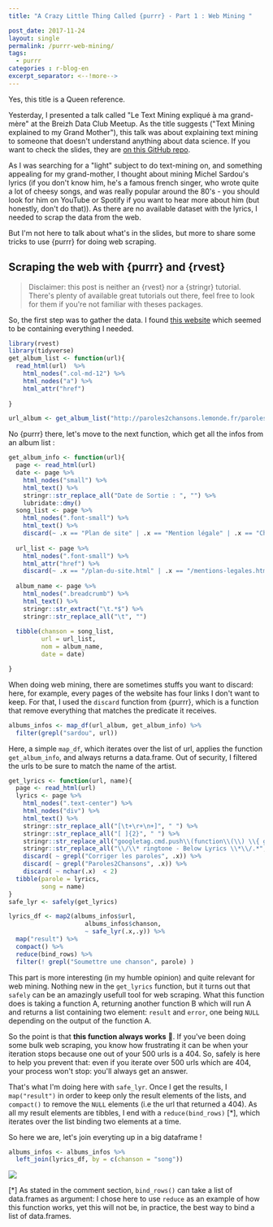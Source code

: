 ```yaml
---
title: "A Crazy Little Thing Called {purrr} - Part 1 : Web Mining "

post_date: 2017-11-24
layout: single
permalink: /purrr-web-mining/
tags:
  - purrr
categories : r-blog-en
excerpt_separator: <--!more--> 
---
```


Yes, this title is a Queen reference. 



Yesterday, I presented a talk called "Le Text Mining expliqué à ma grand-mère" at the Breizh Data Club Meetup. As the title suggests ("Text Mining explained to my Grand Mother"), this talk was about explaining text mining to someone that doesn't understand anything about data science. If you want to check the slides, they are [on this GitHub repo](https://github.com/ColinFay/conf/blob/master/2017-11-breizh-data-club/fay_colin_tm_explique_grand_mere.pdf). 

As I was searching for a "light" subject to do text-mining on, and something appealing for my grand-mother, I thought about mining Michel Sardou's lyrics (if you don't know him, he's a famous french singer, who wrote quite a lot of cheesy songs, and was really popular around the 80's - you should look for him on YouTube or Spotify if you want to hear more about him (but honestly, don't do that)). As there are no available dataset with the lyrics, I needed to scrap the data from the web. 

But I'm not here to talk about what's in the slides, but more to share some tricks to use {purrr} for doing web scraping. 

## Scraping the web with {purrr} and {rvest}

> Disclaimer: this post is neither an {rvest} nor a {stringr} tutorial. There's plenty of available great tutorials out there, feel free to look for them if you're not familiar with theses packages. 

So, the first step was to gather the data. I found [this website](http://paroles2chansons.lemonde.fr) which seemed to be containing everything I needed. 

```r
library(rvest)
library(tidyverse)
get_album_list <- function(url){
  read_html(url)  %>% 
    html_nodes(".col-md-12") %>%
    html_nodes("a") %>%
    html_attr("href")
    
}

url_album <- get_album_list("http://paroles2chansons.lemonde.fr/paroles-michel-sardou/discographie.html")
```

No {purrr} there, let's move to the next function, which get all the infos from an album list : 


```r
get_album_info <- function(url){
  page <- read_html(url) 
  date <- page %>% 
    html_nodes("small") %>%
    html_text() %>%
    stringr::str_replace_all("Date de Sortie : ", "") %>%
    lubridate::dmy()
  song_list <- page %>% 
    html_nodes(".font-small") %>%
    html_text() %>%
    discard(~ .x == "Plan de site" | .x == "Mention légale" | .x == "Chansons de mariage" | .x == "Chansons d'enterrement" )
  
  url_list <- page %>% 
    html_nodes(".font-small") %>%
    html_attr("href") %>%
    discard(~ .x == "/plan-du-site.html" | .x == "/mentions-legales.html" | .x == "/paroles-chansons-de-messe-d-enterrement/"| .x == "/paroles-chansons-de-messe-de-mariage/")
  
  album_name <- page %>%
    html_nodes(".breadcrumb") %>%
    html_text() %>%
    stringr::str_extract("\t.*$") %>%
    stringr::str_replace_all("\t", "")
  
  tibble(chanson = song_list, 
         url = url_list, 
         nom = album_name, 
         date = date)

}

```

When doing web mining, there are sometimes stuffs you want to discard: here, for example, every pages of the website has four links I don't want to keep. For that, I used the `discard` function from {purrr}, which is a function that remove everything that matches the predicate it receives. 

```r
albums_infos <- map_df(url_album, get_album_info) %>%
  filter(grepl("sardou", url))
``` 

Here, a simple `map_df`, which iterates over the list of url, applies the function `get_album_info`, and always returns a data.frame. Out of security, I filtered the urls to be sure to match the name of the artist. 

```r
get_lyrics <- function(url, name){
  page <- read_html(url)
  lyrics <- page %>%
    html_nodes(".text-center") %>%
    html_nodes("div") %>%
    html_text() %>%
    stringr::str_replace_all("[\t+\r+\n+]", " ") %>%
    stringr::str_replace_all("[ ]{2}", " ") %>%
    stringr::str_replace_all("googletag.cmd.push\\(function\\(\\) \\{ googletag.display\\('container-middle-lyrics'\\)\\; \\}\\)\\;", "") %>% 
    stringr::str_replace_all("\\/\\* ringtone - Below Lyrics \\*\\/.*", "") %>%
    discard( ~ grepl("Corriger les paroles", .x)) %>%
    discard( ~ grepl("Paroles2Chansons", .x)) %>%
    discard( ~ nchar(.x)  < 2) 
  tibble(parole = lyrics, 
         song = name)
}
safe_lyr <- safely(get_lyrics)

lyrics_df <- map2(albums_infos$url, 
                     albums_infos$chanson, 
                     ~ safe_lyr(.x,.y)) %>%
  map("result") %>%
  compact() %>%
  reduce(bind_rows) %>%
  filter(! grepl("Soumettre une chanson", parole) )
```

This part is more interesting (in my humble opinion) and quite relevant for web mining. Nothing new in the `get_lyrics` function, but it turns out that `safely` can be an amazingly usefull tool for web scraping. What this function does is taking a function A, returning another function B which will run A and returns a list containing two element: `result` and `error`, one being `NULL` depending on the output of the function A. 

So the point is that __this function always works__ 🎉. If you've been doing some bulk web scraping, you know how frustrating it can be when your iteration stops because one out of your 500 urls is a 404. So, safely is here to help you prevent that: even if you iterate over 500 urls which are 404, your process won't stop: you'll always get an answer. 

That's what I'm doing here with `safe_lyr`. Once I get the results, I `map("result")` in order to keep only the result elements of the lists, and `compact()` to remove the `NULL` elements (i.e the url that returned a 404). As all my result elements are tibbles, I end with a `reduce(bind_rows)` [*], which iterates over the list binding two elements at a time. 

So here we are, let's join everyting up in a big dataframe ! 

```r 
albums_infos <- albums_infos %>%
  left_join(lyrics_df, by = c(chanson = "song")) 
```

![](h/assets/img/blogsardou.gif)

[*] As stated in the comment section, `bind_rows()` can take a list of data.frames as argument: I chose here to use `reduce` as an example of how this function works, yet this will not be, in practice, the best way to bind a list of data.frames. 






